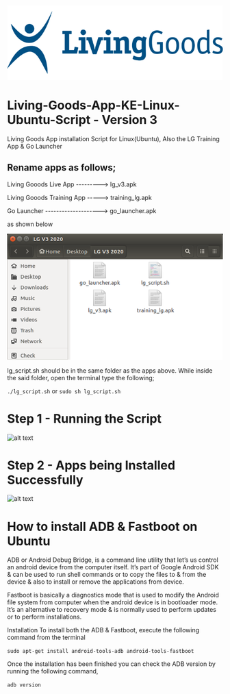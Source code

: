 ![alt text](https://github.com/tonnykirwa/living-goods-KE-Linux-Ubuntu-Script/blob/master/images/livinggoods_logo.png "Living Goods Logo")


# Living-Goods-App-KE-Linux-Ubuntu-Script - Version 3
Living Goods App installation Script for Linux(Ubuntu), Also the LG Training App &amp; Go Launcher

Rename apps as follows;
------------------------------------------------------------------------------------------------------------------------
Living Gooods Live App ---------> lg_v3.apk


Living Gooods Training App -----> training_lg.apk


Go Launcher --------------------> go_launcher.apk


as shown below

![alt text](https://github.com/tonnykirwa/living-goods-KE-Linux-Ubuntu-Script/blob/master/images/folder.png "Folder containing apps")

lg_script.sh should be in the same folder as the apps above. While inside the said folder, open the terminal type the following;

```./lg_script.sh```
or
```sudo sh lg_script.sh```

# Step 1 - Running the Script


![alt text](https://github.com/tonnykirwa/living-goods-KE-Linux-Ubuntu-Script/blob/master/images/script.png "Running Script on Terminal")


# Step 2 - Apps being Installed Successfully


![alt text](https://github.com/tonnykirwa/living-goods-KE-Linux-Ubuntu-Script/blob/master/images/success_installed.png "Apps being Installed")



# How to install ADB & Fastboot on Ubuntu
ADB or Android Debug Bridge, is a command line utility that let’s us control an android device from the computer itself. It’s part of Google Android SDK & can be used to run shell commands or to copy the files to & from the device & also to install or remove the applications from device.

Fastboot is basically a diagnostics mode that is used to modify the Android file system from computer when the android device is in bootloader mode. It’s an alternative to recovery mode & is normally used to perform updates or to perform installations.

Installation
To install both the ADB & Fastboot, execute the following command from the terminal


```sudo apt-get install android-tools-adb android-tools-fastboot```


Once the installation has been finished you can check the ADB version by running the following command,

```adb version```


